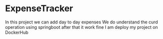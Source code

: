 # ExpenseTracker
In this project we can add day to day expenses 
We do understand the curd operation using springboot
after that it work fine 
I am deploy my project on DockerHub

